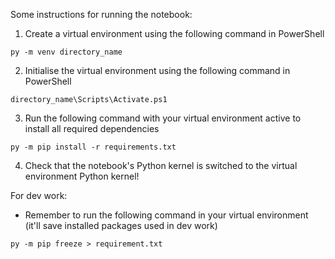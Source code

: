 Some instructions for running the notebook:

1. Create a virtual environment using the following command in PowerShell
```
py -m venv directory_name
```
2. Initialise the virtual environment using the following command in PowerShell
```
directory_name\Scripts\Activate.ps1
```
3. Run the following command with your virtual environment active to install all required dependencies
```
py -m pip install -r requirements.txt
```
4. Check that the notebook's Python kernel is switched to the virtual environment Python kernel!


For dev work:

- Remember to run the following command in your virtual environment (it'll save installed packages used in dev work)
```
py -m pip freeze > requirement.txt
```